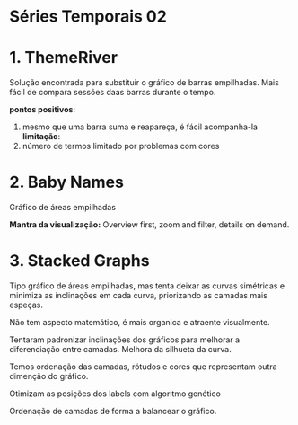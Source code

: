 <h1>Séries Temporais 02</h1>

# 1. ThemeRiver

Solução encontrada para substituir o gráfico de barras empilhadas. Mais fácil de compara sessões daas barras durante o tempo.

**pontos positivos**:
1. mesmo que uma barra suma e reapareça, é fácil acompanha-la
**limitação**:
1. número de termos limitado por problemas com cores


# 2. Baby Names

Gráfico de áreas empilhadas

**Mantra da visualização:** Overview first, zoom and filter, details on demand.

# 3. Stacked Graphs

Tipo gráfico de áreas empilhadas, mas tenta deixar as curvas simétricas e minimiza as inclinações em cada curva, priorizando as camadas mais espeças.

Não tem aspecto matemático, é mais organica e atraente visualmente.

Tentaram padronizar inclinações dos gráficos para melhorar a diferenciação entre camadas. Melhora da silhueta da curva. 

Temos ordenação das camadas, rótudos e cores que representam outra dimenção do gráfico.

Otimizam as posições dos labels com algoritmo genético

Ordenação de camadas de forma a balancear o gráfico.